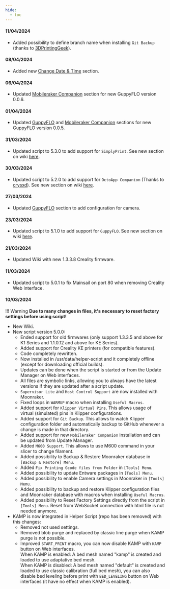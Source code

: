 ```yaml
---
hide:
  - toc
---
```

#### 11/04/2024

- Added possibility to define branch name when installing `Git Backup` (thanks to [3DPrintingGeek](https://github.com/3DPrintingGeek)).

#### 08/04/2024

- Added new [Change Date & Time](firmwares/change-date-and-time.md) section.

#### 06/04/2024

- Updated [Mobileraker Companion](helper-script/mobileraker-companion.md) section for new GuppyFLO version 0.0.6.

#### 01/04/2024

- Updated [GuppyFLO](helper-script/guppyflo.md) and [Mobileraker Companion](helper-script/mobileraker-companion.md) sections for new GuppyFLO version 0.0.5.

#### 31/03/2024

  - Updated script to 5.3.0 to add support for `SimplyPrint`. See new section on wiki [here](helper-script/simplyprint.md).
  
#### 30/03/2024

  - Updated script to 5.2.0 to add support for `OctoApp Companion` (Thanks to [crysxd](https://github.com/crysxd)). See new section on wiki [here](helper-script/octoapp-companion.md).

#### 27/03/2024

- Updated [GuppyFLO](helper-script/guppyflo.md) section to add configuration for camera.

#### 23/03/2024

  - Updated script to 5.1.0 to add support for `GuppyFLO`. See new section on wiki [here](helper-script/guppyflo.md).

#### 21/03/2024

  - Updated Wiki with new 1.3.3.8 Creality firmware.

#### 11/03/2024

  - Updated script to 5.0.1 to fix Mainsail on port 80 when removing Creality Web Interface.

#### 10/03/2024

!!! Warning
    **Due to many changes in files, it's necessary to reset factory settings before using script!**

  - New Wiki.
  - New script version 5.0.0:
    * Ended support for old firmwares (only support 1.3.3.5 and above for K1 Series and 1.1.0.12 and above for KE Series).
    * Added support for Creality KE printers (for compatible features).
    * Code completely rewritten.
    * Now installed in /usr/data/helper-script and it completely offline (except for downloading official builds).
    * Updates can be done when the script is started or from the Update Manager on Web interfaces.
    * All files are symbolic links, allowing you to always have the latest versions if they are updated after a script update.
    * `Supervisor Lite` and `Host Control Support` are now installed with Moonraker.
    * Fixed loops in `WARMUP` macro when installing `Useful Macros`.
    * Added support for `Klipper Virtual Pins`. This allows usage of virtual (simulated) pins in Klipper configurations.
    * Added support for `Git Backup`. This allows to watch Klipper configuration folder and automatically backup to GitHub whenever a change is made in that directory.
    * Added support for new `Mobileraker Companion` installation and can be updated from Update Manager.
    * Added `M600 Support`. This allows to use M600 command in your slicer to change filament.
    * Added possibility to Backup & Restore Moonraker database in `[Backup & Restore] Menu`.
    * Added `Fix Printing Gcode files from Folder` in `[Tools] Menu`.
    * Added possibility to update Entware packages in `[Tools] Menu`.
    * Added possibility to enable Camera settings in Moonraker in `[Tools] Menu`.
    * Added possibility to backup and restore Klipper configuration files and Moonraker database with macros when installing `Useful Macros`.
    * Added possibility to Reset Factory Settings directly from the script in `[Tools] Menu`. Reset from WebSocket connection with html file is not needed anymore.
  - KAMP is now integrated in Helper Script (repo has been removed) with this changes:
    * Removed not used settings.
    * Removed blob purge and replaced by classic line purge when KAMP purge is not possible.
    * Improved `START_PRINT` macro, you can now disable KAMP with `KAMP` button on Web interfaces.<br>
      When KAMP is enabled: A bed mesh named "kamp" is created and loaded to use adaptative bed mesh.<br>
      When KAMP is disabled: A bed mesh named "default" is created and loaded to use classic calibration (full bed mesh), you can also disable bed leveling before print with `BED_LEVELING` button on Web interfaces (it have no effect when KAMP is enabled).

<br />
